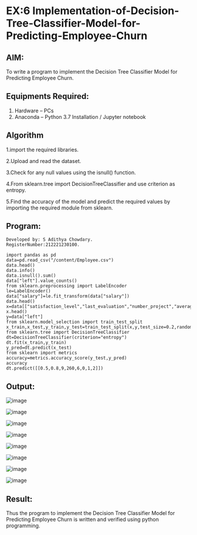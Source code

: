 # EX:6 Implementation-of-Decision-Tree-Classifier-Model-for-Predicting-Employee-Churn

## AIM:
To write a program to implement the Decision Tree Classifier Model for Predicting Employee Churn.

## Equipments Required:
1. Hardware – PCs
2. Anaconda – Python 3.7 Installation / Jupyter notebook

## Algorithm
1.import the required libraries.

2.Upload and read the dataset.

3.Check for any null values using the isnull() function.

4.From sklearn.tree import DecisionTreeClassifier and use criterion as entropy.

5.Find the accuracy of the model and predict the required values by importing the required module from sklearn.

## Program:
```
Developed by: S Adithya Chowdary.
RegisterNumber:212221230100.
```
```
import pandas as pd
data=pd.read_csv("/content/Employee.csv")
data.head()
data.info()
data.isnull().sum()
data["left"].value_counts()
from sklearn.preprocessing import LabelEncoder
le=LabelEncoder()
data["salary"]=le.fit_transform(data["salary"])
data.head()
x=data[["satisfaction_level","last_evaluation","number_project","average_montly_hours","time_spend_company","Work_accident","promotion_last_5years","salary"]]
x.head()
y=data["left"]
from sklearn.model_selection import train_test_split
x_train,x_test,y_train,y_test=train_test_split(x,y,test_size=0.2,random_state=100)
from sklearn.tree import DecisionTreeClassifier
dt=DecisionTreeClassifier(criterion="entropy")
dt.fit(x_train,y_train)
y_pred=dt.predict(x_test)
from sklearn import metrics
accuracy=metrics.accuracy_score(y_test,y_pred)
accuracy
dt.predict([[0.5,0.8,9,260,6,0,1,2]])
```

## Output:
![image](https://github.com/Adithya-Siddam/Implementation-of-Decision-Tree-Classifier-Model-for-Predicting-Employee-Churn/assets/93427248/8d7471da-0948-48c2-ae45-15fec635f32e)


![image](https://github.com/Adithya-Siddam/Implementation-of-Decision-Tree-Classifier-Model-for-Predicting-Employee-Churn/assets/93427248/8b7b8ced-e77b-46ce-809c-981e3b7c63c0)



![image](https://github.com/Adithya-Siddam/Implementation-of-Decision-Tree-Classifier-Model-for-Predicting-Employee-Churn/assets/93427248/e26b5e3d-a44a-4b77-a93e-0607996726ea)


![image](https://github.com/Adithya-Siddam/Implementation-of-Decision-Tree-Classifier-Model-for-Predicting-Employee-Churn/assets/93427248/1aa4048a-3ef5-4d18-82fb-ce444e9123a5)


![image](https://github.com/Adithya-Siddam/Implementation-of-Decision-Tree-Classifier-Model-for-Predicting-Employee-Churn/assets/93427248/6707435e-2170-4f6e-9430-fba8b4c0a628)


![image](https://github.com/Adithya-Siddam/Implementation-of-Decision-Tree-Classifier-Model-for-Predicting-Employee-Churn/assets/93427248/18b510a2-f585-4a0d-a1e3-89dc0f3d1740)



![image](https://github.com/Adithya-Siddam/Implementation-of-Decision-Tree-Classifier-Model-for-Predicting-Employee-Churn/assets/93427248/5b06aada-ff32-4aef-97ff-8258596d29b7)



![image](https://github.com/Adithya-Siddam/Implementation-of-Decision-Tree-Classifier-Model-for-Predicting-Employee-Churn/assets/93427248/667ce484-01d1-4748-bf97-8e455156aa53)

## Result:
Thus the program to implement the  Decision Tree Classifier Model for Predicting Employee Churn is written and verified using python programming.
